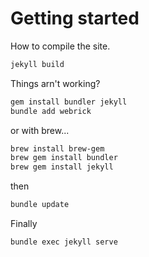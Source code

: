 # Getting started

How to compile the site.

```bash
jekyll build
```

Things arn't working?

```bash
gem install bundler jekyll
bundle add webrick
```

or with brew...

```bash
brew install brew-gem
brew gem install bundler
brew gem install jekyll
```

then

```bash
bundle update
```

Finally

```bash
bundle exec jekyll serve
```
